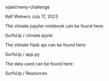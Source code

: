 sqlalchemy-challenge

Ralf Welvers July 17, 2023

The climate jupyter notebook can be found here:

SurfsUp / climate.ipynb

The climate flask api can be found here:

SurfsUp / app.py

The data used can be found here:

SurfsUp / Resources

